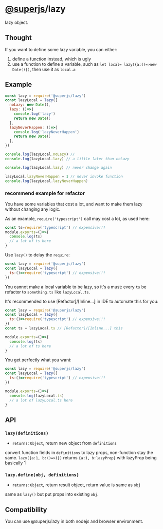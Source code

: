 # [@superjs](https://www.npmjs.com/org/superjs)/lazy
lazy object.

## Thought
If you want to define some lazy variable, you can either:
1. define a function instead, which is ugly
2. use a function to define a variable, such as `let local= lazy({a:()=>new Date()})`, then use it as `local.a`

## Example

```javascript
const lazy = require('@superjs/lazy')
const lazyLocal = lazy({
  noLazy: new Date(),
  lazy: ()=>{
    console.log('lazy')
    return new Date()
  },
  lazyNeverHappen: ()=>{
    console.log('lazyNeverHappen')
    return new Date()
  },
})

console.log(lazyLocal.noLazy) //
console.log(lazyLocal.lazy) // a little later than noLazy

console.log(lazyLocal.lazy) // never change again

lazyLocal.lazyNeverHappen = 1 // never invoke function
console.log(lazyLocal.lazyNeverHappen)
```

### recommend example for refactor
You have some variables that cost a lot, and want to make them lazy without changing any logic.

As an example, `require('typescript')` call may cost a lot, as used here:
```javascript
const ts=require('typescript') // expensive!!!
module.exports=()=>{
  console.log(ts)
  // a lot of ts here
}
```
Use `lazy()` to delay the `require`:
```javascript
const lazy = require('@superjs/lazy')
const lazyLocal = lazy({
  ts:()=>require('typescript') // expensive!!!
})
```

You cannot make a local variable to be lazy, so it's a must: every `ts` be refactor to `something.ts` like `lazyLocal.ts`.

It's recommended to use [Refactor]/[Inline...] in IDE to automate this for you:
```javascript
const lazy = require('@superjs/lazy')
const lazyLocal = lazy({
  ts:()=>require('typescript') // expensive!!!
})
const ts = lazyLocal.ts // [Refactor]/[Inline...] this

module.exports=()=>{
  console.log(ts)
  // a lot of ts here
}
```

You get perfectly what you want:
```javascript
const lazy = require('@superjs/lazy')
const lazyLocal = lazy({
  ts:()=>require('typescript') // expensive!!!
})

module.exports=()=>{
  console.log(lazyLocal.ts)
  // a lot of lazyLocal.ts here
}
```

## API
### `lazy(definitions)`

* `returns`: `Object`, return new object from `definitions`

convert function fields in `definitions` to lazy props, non-function stay the same. `lazy({a:1, b:()=>1})` returns `{a:1, b:lazyProp}` with lazyProp being basically 1


### `lazy.define(obj, definitions)`

 * `returns`: `Object`, return result object, return value is same as `obj`

same as `lazy()` but put props into existing `obj`.

## Compatibility
You can use @superjs/lazy in both nodejs and browser environment.

